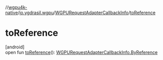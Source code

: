 //[wgpu4k-native](../../../index.md)/[io.ygdrasil.wgpu](../index.md)/[WGPURequestAdapterCallbackInfo](index.md)/[toReference](to-reference.md)

# toReference

[android]\
open fun [toReference](to-reference.md)(): [WGPURequestAdapterCallbackInfo.ByReference](../../io.ygdrasil.wgpu.android/-w-g-p-u-request-adapter-callback-info/-by-reference/index.md)